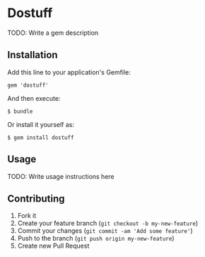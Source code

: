 # Dostuff

TODO: Write a gem description

## Installation

Add this line to your application's Gemfile:

    gem 'dostuff'

And then execute:

    $ bundle

Or install it yourself as:

    $ gem install dostuff

## Usage

TODO: Write usage instructions here

## Contributing

1. Fork it
2. Create your feature branch (`git checkout -b my-new-feature`)
3. Commit your changes (`git commit -am 'Add some feature'`)
4. Push to the branch (`git push origin my-new-feature`)
5. Create new Pull Request
